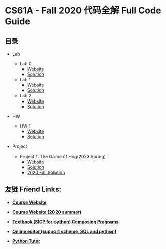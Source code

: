 # CS61A - Fall 2020 代码全解 Full Code Guide

## 目录

- Lab
  - Lab 0
    - [Website](https://web.archive.org/web/20201111145450/https://cs61a.org/lab/lab00/)
    - [Solution](Lab/lab00)
  - Lab 1
    - [Website](Lab/lab01/)
    - [Solution](https://web.archive.org/web/20201130111318/https://cs61a.org/lab/lab01/)
  - Lab 2
    - [Website](Lab/lab02/)
    - [Solution](https://web.archive.org/web/20201219202517/https://cs61a.org/lab/lab02/)

- HW
  - HW 1
    - [Website](https://cs61a.org/hw/hw01/)
    - [Solution](HW/hw01)

- Project
  - Project 1: The Game of Hog(2023 Spring)
    - [Website](https://web.archive.org/web/20230314030325/https://cs61a.org/proj/hog/#problem-2-2-pt)
    - [Solution](Projects/hog)
    - [2020 Fall Solution](https://github.com/PKUFlyingPig/CS61A/blob/master/projects/hog/hog.py)

## 友链 Friend Links:

- **[Course Website](https://cs61a.org)**

- **[Course Website (2020 summer)](https://web.archive.org/web/20201219202517/https://cs61a.org/)**

- **[Textbook (SICP for python) Composing Programs](https://www.composingprograms.com)**

- **[Online editor (support scheme, SQL and python)](https://code.cs61a.org)**

- **[Python Tutor](https://web.archive.org/web/20201213124038/https://tutor.cs61a.org/)**